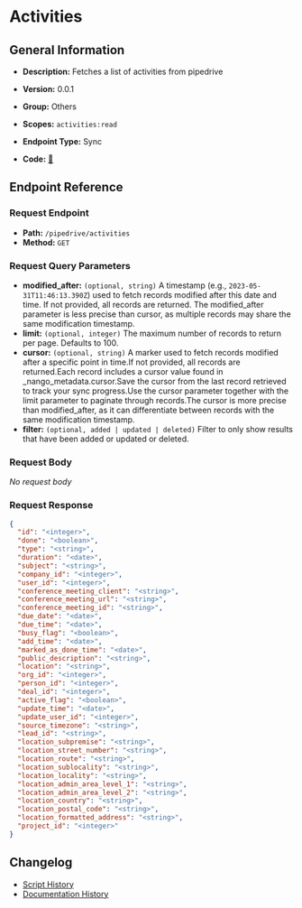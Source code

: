 # Activities

## General Information

- **Description:** Fetches a list of activities from pipedrive

- **Version:** 0.0.1
- **Group:** Others
- **Scopes:** `activities:read`
- **Endpoint Type:** Sync
- **Code:** [🔗](https://github.com/NangoHQ/integration-templates/tree/main/integrations/pipedrive/syncs/activities.ts)


## Endpoint Reference

### Request Endpoint

- **Path:** `/pipedrive/activities`
- **Method:** `GET`

### Request Query Parameters

- **modified_after:** `(optional, string)` A timestamp (e.g., `2023-05-31T11:46:13.390Z`) used to fetch records modified after this date and time. If not provided, all records are returned. The modified_after parameter is less precise than cursor, as multiple records may share the same modification timestamp.
- **limit:** `(optional, integer)` The maximum number of records to return per page. Defaults to 100.
- **cursor:** `(optional, string)` A marker used to fetch records modified after a specific point in time.If not provided, all records are returned.Each record includes a cursor value found in _nango_metadata.cursor.Save the cursor from the last record retrieved to track your sync progress.Use the cursor parameter together with the limit parameter to paginate through records.The cursor is more precise than modified_after, as it can differentiate between records with the same modification timestamp.
- **filter:** `(optional, added | updated | deleted)` Filter to only show results that have been added or updated or deleted.

### Request Body

_No request body_

### Request Response

```json
{
  "id": "<integer>",
  "done": "<boolean>",
  "type": "<string>",
  "duration": "<date>",
  "subject": "<string>",
  "company_id": "<integer>",
  "user_id": "<integer>",
  "conference_meeting_client": "<string>",
  "conference_meeting_url": "<string>",
  "conference_meeting_id": "<string>",
  "due_date": "<date>",
  "due_time": "<date>",
  "busy_flag": "<boolean>",
  "add_time": "<date>",
  "marked_as_done_time": "<date>",
  "public_description": "<string>",
  "location": "<string>",
  "org_id": "<integer>",
  "person_id": "<integer>",
  "deal_id": "<integer>",
  "active_flag": "<boolean>",
  "update_time": "<date>",
  "update_user_id": "<integer>",
  "source_timezone": "<string>",
  "lead_id": "<string>",
  "location_subpremise": "<string>",
  "location_street_number": "<string>",
  "location_route": "<string>",
  "location_sublocality": "<string>",
  "location_locality": "<string>",
  "location_admin_area_level_1": "<string>",
  "location_admin_area_level_2": "<string>",
  "location_country": "<string>",
  "location_postal_code": "<string>",
  "location_formatted_address": "<string>",
  "project_id": "<integer>"
}
```

## Changelog

- [Script History](https://github.com/NangoHQ/integration-templates/commits/main/integrations/pipedrive/syncs/activities.ts)
- [Documentation History](https://github.com/NangoHQ/integration-templates/commits/main/integrations/pipedrive/syncs/activities.md)

<!-- END  GENERATED CONTENT -->

